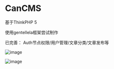 CanCMS
===============

基于ThinkPHP 5

使用gentellela框架尝试制作

已完善：
Auth节点权限/用户管理/文章分类/文章发布等

![image](https://github.com/canwong/cancms/login_page.png)

![image](https://github.com/canwong/cancms/admin_page.png)



